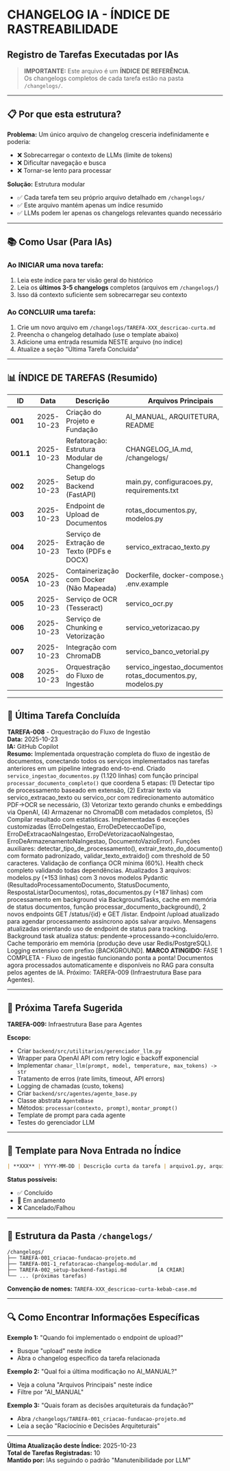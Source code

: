 # CHANGELOG IA - ÍNDICE DE RASTREABILIDADE
## Registro de Tarefas Executadas por IAs

> **IMPORTANTE:** Este arquivo é um **ÍNDICE DE REFERÊNCIA**.  
> Os changelogs completos de cada tarefa estão na pasta `/changelogs/`.

---

## 📋 Por que esta estrutura?

**Problema:** Um único arquivo de changelog cresceria indefinidamente e poderia:
- ❌ Sobrecarregar o contexto de LLMs (limite de tokens)
- ❌ Dificultar navegação e busca
- ❌ Tornar-se lento para processar

**Solução:** Estrutura modular
- ✅ Cada tarefa tem seu próprio arquivo detalhado em `/changelogs/`
- ✅ Este arquivo mantém apenas um índice resumido
- ✅ LLMs podem ler apenas os changelogs relevantes quando necessário

---

## 📚 Como Usar (Para IAs)

### Ao INICIAR uma nova tarefa:
1. Leia este índice para ter visão geral do histórico
2. Leia os **últimos 3-5 changelogs** completos (arquivos em `/changelogs/`)
3. Isso dá contexto suficiente sem sobrecarregar seu contexto

### Ao CONCLUIR uma tarefa:
1. Crie um novo arquivo em `/changelogs/TAREFA-XXX_descricao-curta.md`
2. Preencha o changelog detalhado (use o template abaixo)
3. Adicione uma entrada resumida NESTE arquivo (no índice)
4. Atualize a seção "Última Tarefa Concluída"

---

## 📊 ÍNDICE DE TAREFAS (Resumido)

| ID | Data | Descrição | Arquivos Principais | Status | Changelog |
|----|------|-----------|---------------------|--------|-----------|
| **001** | 2025-10-23 | Criação do Projeto e Fundação | AI_MANUAL, ARQUITETURA, README | ✅ Concluído | [📄 Ver detalhes](changelogs/TAREFA-001_criacao-fundacao-projeto.md) |
| **001.1** | 2025-10-23 | Refatoração: Estrutura Modular de Changelogs | CHANGELOG_IA.md, /changelogs/ | ✅ Concluído | [📄 Ver detalhes](changelogs/TAREFA-001-1_refatoracao-changelog-modular.md) |
| **002** | 2025-10-23 | Setup do Backend (FastAPI) | main.py, configuracoes.py, requirements.txt | ✅ Concluído | [📄 Ver detalhes](changelogs/TAREFA-002_setup-backend-fastapi.md) |
| **003** | 2025-10-23 | Endpoint de Upload de Documentos | rotas_documentos.py, modelos.py | ✅ Concluído | [📄 Ver detalhes](changelogs/TAREFA-003_endpoint-upload-documentos.md) |
| **004** | 2025-10-23 | Serviço de Extração de Texto (PDFs e DOCX) | servico_extracao_texto.py | ✅ Concluído | [📄 Ver detalhes](changelogs/TAREFA-004_servico-extracao-texto.md) |
| **005A** | 2025-10-23 | Containerização com Docker (Não Mapeada) | Dockerfile, docker-compose.yml, .env.example | ✅ Concluído | [📄 Ver detalhes](changelogs/TAREFA-005A_containerizacao-docker.md) |
| **005** | 2025-10-23 | Serviço de OCR (Tesseract) | servico_ocr.py | ✅ Concluído | [📄 Ver detalhes](changelogs/TAREFA-005_servico-ocr-tesseract.md) |
| **006** | 2025-10-23 | Serviço de Chunking e Vetorização | servico_vetorizacao.py | ✅ Concluído | [📄 Ver detalhes](changelogs/TAREFA-006_servico-chunking-vetorizacao.md) |
| **007** | 2025-10-23 | Integração com ChromaDB | servico_banco_vetorial.py | ✅ Concluído | [📄 Ver detalhes](changelogs/TAREFA-007_integracao-chromadb.md) |
| **008** | 2025-10-23 | Orquestração do Fluxo de Ingestão | servico_ingestao_documentos.py, rotas_documentos.py, modelos.py | ✅ Concluído | [📄 Ver detalhes](changelogs/TAREFA-008_orquestracao-fluxo-ingestao.md) |

---

## 🎯 Última Tarefa Concluída

**TAREFA-008** - Orquestração do Fluxo de Ingestão  
**Data:** 2025-10-23  
**IA:** GitHub Copilot  
**Resumo:** Implementada orquestração completa do fluxo de ingestão de documentos, conectando todos os serviços implementados nas tarefas anteriores em um pipeline integrado end-to-end. Criado `servico_ingestao_documentos.py` (1.120 linhas) com função principal `processar_documento_completo()` que coordena 5 etapas: (1) Detectar tipo de processamento baseado em extensão, (2) Extrair texto via servico_extracao_texto ou servico_ocr com redirecionamento automático PDF→OCR se necessário, (3) Vetorizar texto gerando chunks e embeddings via OpenAI, (4) Armazenar no ChromaDB com metadados completos, (5) Compilar resultado com estatísticas. Implementadas 6 exceções customizadas (ErroDeIngestao, ErroDeDeteccaoDeTipo, ErroDeExtracaoNaIngestao, ErroDeVetorizacaoNaIngestao, ErroDeArmazenamentoNaIngestao, DocumentoVazioError). Funções auxiliares: detectar_tipo_de_processamento(), extrair_texto_do_documento() com formato padronizado, validar_texto_extraido() com threshold de 50 caracteres. Validação de confiança OCR mínima (60%). Health check completo validando todas dependências. Atualizados 3 arquivos: modelos.py (+153 linhas) com 3 novos modelos Pydantic (ResultadoProcessamentoDocumento, StatusDocumento, RespostaListarDocumentos), rotas_documentos.py (+187 linhas) com processamento em background via BackgroundTasks, cache em memória de status documentos, função processar_documento_background(), 2 novos endpoints GET /status/{id} e GET /listar. Endpoint /upload atualizado para agendar processamento assíncrono após salvar arquivo. Mensagens atualizadas orientando uso de endpoint de status para tracking. Background task atualiza status: pendente→processando→concluido/erro. Cache temporário em memória (produção deve usar Redis/PostgreSQL). Logging extensivo com prefixo [BACKGROUND]. **MARCO ATINGIDO:** FASE 1 COMPLETA - Fluxo de ingestão funcionando ponta a ponta! Documentos agora processados automaticamente e disponíveis no RAG para consulta pelos agentes de IA. Próximo: TAREFA-009 (Infraestrutura Base para Agentes).

---

## 🚀 Próxima Tarefa Sugerida

**TAREFA-009:** Infraestrutura Base para Agentes

**Escopo:**
- Criar `backend/src/utilitarios/gerenciador_llm.py`
- Wrapper para OpenAI API com retry logic e backoff exponencial
- Implementar `chamar_llm(prompt, model, temperature, max_tokens) -> str`
- Tratamento de erros (rate limits, timeout, API errors)
- Logging de chamadas (custo, tokens)
- Criar `backend/src/agentes/agente_base.py`
- Classe abstrata `AgenteBase`
- Métodos: `processar(contexto, prompt)`, `montar_prompt()`
- Template de prompt para cada agente
- Testes do gerenciador LLM

---

## 📝 Template para Nova Entrada no Índice

```markdown
| **XXX** | YYYY-MM-DD | Descrição curta da tarefa | arquivo1.py, arquivo2.tsx | ✅/🚧/❌ | [📄 Ver detalhes](changelogs/TAREFA-XXX_descricao.md) |
```

**Status possíveis:**
- ✅ Concluído
- 🚧 Em andamento
- ❌ Cancelado/Falhou

---

## 📁 Estrutura da Pasta `/changelogs/`

```
/changelogs/
├── TAREFA-001_criacao-fundacao-projeto.md
├── TAREFA-001-1_refatoracao-changelog-modular.md
├── TAREFA-002_setup-backend-fastapi.md          [A CRIAR]
└── ... (próximas tarefas)
```

**Convenção de nomes:** `TAREFA-XXX_descricao-curta-kebab-case.md`

---

## 🔍 Como Encontrar Informações Específicas

**Exemplo 1:** "Quando foi implementado o endpoint de upload?"
- Busque "upload" neste índice
- Abra o changelog específico da tarefa relacionada

**Exemplo 2:** "Qual foi a última modificação no AI_MANUAL?"
- Veja a coluna "Arquivos Principais" neste índice
- Filtre por "AI_MANUAL"

**Exemplo 3:** "Quais foram as decisões arquiteturais da fundação?"
- Abra `/changelogs/TAREFA-001_criacao-fundacao-projeto.md`
- Leia a seção "Raciocínio e Decisões Arquiteturais"

---

**Última Atualização deste Índice:** 2025-10-23  
**Total de Tarefas Registradas:** 10  
**Mantido por:** IAs seguindo o padrão "Manutenibilidade por LLM"
